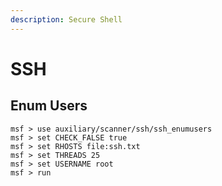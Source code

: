 ```yaml
---
description: Secure Shell
---
```


# SSH




## Enum Users

```
msf > use auxiliary/scanner/ssh/ssh_enumusers
msf > set CHECK_FALSE true
msf > set RHOSTS file:ssh.txt
msf > set THREADS 25
msf > set USERNAME root
msf > run
```
